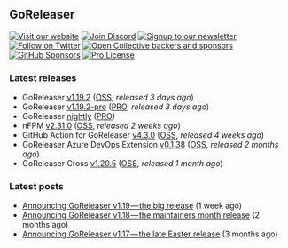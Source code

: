 ## GoReleaser

[![Visit our website](https://img.shields.io/badge/website-4285F4?style=for-the-badge&logo=googlechrome&logoColor=white)](https://goreleaser.com)
[![Join Discord](https://img.shields.io/badge/Discord-5865F2?style=for-the-badge&logo=discord&logoColor=white)](https://discord.gg/RGEBtg8vQ6)
[![Signup to our newsletter](https://img.shields.io/badge/news-E15718?style=for-the-badge&logo=revue&logoColor=white)](https://www.getrevue.co/profile/goreleaser)
[![Follow on Twitter](https://img.shields.io/badge/twitter-1DA1F2?style=for-the-badge&logo=twitter&logoColor=white)](https://twitter.com/goreleaser)
[![Open Collective backers and sponsors](https://img.shields.io/opencollective/all/goreleaser?logo=opencollective&style=for-the-badge)](https://opencollective.com/goreleaser)
[![GitHub Sponsors](https://img.shields.io/github/sponsors/caarlos0?logo=github&style=for-the-badge)](https://github.com/sponsors/caarlos0)
[![Pro License](https://img.shields.io/badge/pro_license-36A9AE?style=for-the-badge&logo=gumroad&logoColor=white)](https://goreleaser.com/pro)

### Latest releases
- GoReleaser [v1.19.2](https://github.com/goreleaser/goreleaser/releases/tag/v1.19.2) ([OSS](https://github.com/goreleaser/goreleaser), _released 3 days ago_)
- GoReleaser [v1.19.2-pro](https://github.com/goreleaser/goreleaser-pro/releases/tag/v1.19.2-pro) ([PRO](https://goreleaser.com/pro), _released 3 days ago_)
- GoReleaser [nightly](https://github.com/goreleaser/goreleaser-pro/releases/tag/nightly) ([PRO](https://goreleaser.com/pro))
- nFPM [v2.31.0](https://github.com/goreleaser/nfpm/releases/tag/v2.31.0) ([OSS](https://nfpm.goreleaser.com), _released 2 weeks ago_)
- GitHub Action for GoReleaser [v4.3.0](https://github.com/goreleaser/goreleaser-action/releases/tag/v4.3.0) ([OSS](https://github.com/goreleaser/goreleaser-action), _released 4 weeks ago_)
- GoReleaser Azure DevOps Extension [v0.1.38](https://github.com/goreleaser/goreleaser-azure-devops-extension/releases/tag/v0.1.38) ([OSS](https://github.com/goreleaser/goreleaser-azure-devops-extension), _released 2 months ago_)
- GoReleaser Cross [v1.20.5](https://github.com/goreleaser/goreleaser-cross/releases/tag/v1.20.5) ([OSS](https://github.com/goreleaser/goreleaser-cross), _released 1 month ago_)


### Latest posts
- [Announcing GoReleaser v1.19 — the big release](https://blog.goreleaser.com/announcing-goreleaser-v1-19-the-big-release-b01565c72658?source=rss----17aa0cbd263f---4) (1 week ago)
- [Announcing GoReleaser v1.18 — the maintainers month release](https://blog.goreleaser.com/announcing-goreleaser-v1-18-the-maintainers-month-release-f692091a57ec?source=rss----17aa0cbd263f---4) (2 months ago)
- [Announcing GoReleaser v1.17 — the late Easter release](https://blog.goreleaser.com/announcing-goreleaser-v1-17-the-late-easter-release-2118019b91e3?source=rss----17aa0cbd263f---4) (3 months ago)
